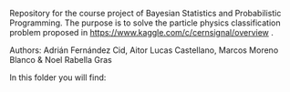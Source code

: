 Repository for the course project of Bayesian Statistics and Probabilistic Programming. The purpose is to solve the particle physics classification problem proposed in https://www.kaggle.com/c/cernsignal/overview .

Authors: Adrián Fernández Cid, Aitor Lucas Castellano, Marcos Moreno Blanco & Noel Rabella Gras

In this folder you will find:



